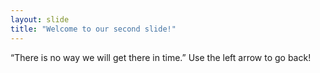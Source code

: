 ```yaml
---
layout: slide
title: "Welcome to our second slide!"
---
```

“There is no way we will get there in time.”
Use the left arrow to go back!
